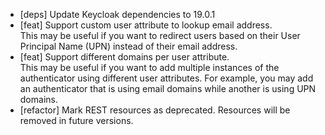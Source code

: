 * [deps] Update Keycloak dependencies to 19.0.1
* [feat] Support custom user attribute to lookup email address. <br>This may be useful if you want to redirect users based on their User Principal Name (UPN) instead of their email address.
* [feat] Support different domains per user attribute. <br>This may be useful if you want to add multiple instances of the authenticator using different user attributes. For example, you may add an authenticator that is using email domains while another is using UPN domains.
* [refactor] Mark REST resources as deprecated. Resources will be removed in future versions.
